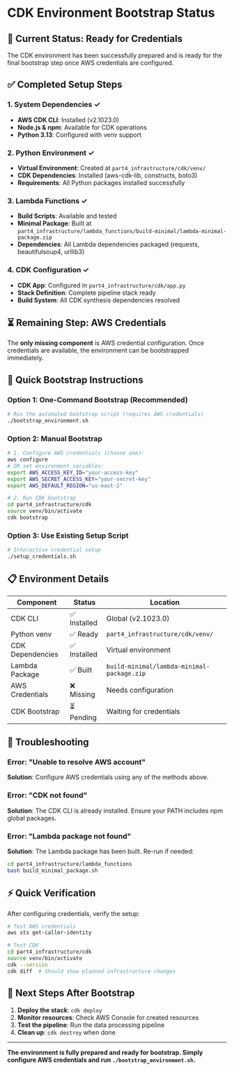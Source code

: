 # CDK Environment Bootstrap Status

## 🎯 Current Status: **Ready for Credentials**

The CDK environment has been successfully prepared and is ready for the final bootstrap step once AWS credentials are configured.

## ✅ Completed Setup Steps

### 1. System Dependencies ✓
- **AWS CDK CLI**: Installed (v2.1023.0)
- **Node.js & npm**: Available for CDK operations
- **Python 3.13**: Configured with venv support

### 2. Python Environment ✓
- **Virtual Environment**: Created at `part4_infrastructure/cdk/venv/`
- **CDK Dependencies**: Installed (aws-cdk-lib, constructs, boto3)
- **Requirements**: All Python packages installed successfully

### 3. Lambda Functions ✓
- **Build Scripts**: Available and tested
- **Minimal Package**: Built at `part4_infrastructure/lambda_functions/build-minimal/lambda-minimal-package.zip`
- **Dependencies**: All Lambda dependencies packaged (requests, beautifulsoup4, urllib3)

### 4. CDK Configuration ✓
- **CDK App**: Configured in `part4_infrastructure/cdk/app.py`
- **Stack Definition**: Complete pipeline stack ready
- **Build System**: All CDK synthesis dependencies resolved

## ⏳ Remaining Step: AWS Credentials

The **only missing component** is AWS credential configuration. Once credentials are available, the environment can be bootstrapped immediately.

## 🚀 Quick Bootstrap Instructions

### Option 1: One-Command Bootstrap (Recommended)
```bash
# Run the automated bootstrap script (requires AWS credentials)
./bootstrap_environment.sh
```

### Option 2: Manual Bootstrap
```bash
# 1. Configure AWS credentials (choose one):
aws configure
# OR set environment variables:
export AWS_ACCESS_KEY_ID="your-access-key"
export AWS_SECRET_ACCESS_KEY="your-secret-key"
export AWS_DEFAULT_REGION="us-east-2"

# 2. Run CDK bootstrap
cd part4_infrastructure/cdk
source venv/bin/activate
cdk bootstrap
```

### Option 3: Use Existing Setup Script
```bash
# Interactive credential setup
./setup_credentials.sh
```

## 📋 Environment Details

| Component | Status | Location |
|-----------|--------|----------|
| CDK CLI | ✅ Installed | Global (v2.1023.0) |
| Python venv | ✅ Ready | `part4_infrastructure/cdk/venv/` |
| CDK Dependencies | ✅ Installed | Virtual environment |
| Lambda Package | ✅ Built | `build-minimal/lambda-minimal-package.zip` |
| AWS Credentials | ❌ Missing | Needs configuration |
| CDK Bootstrap | ⏳ Pending | Waiting for credentials |

## 🔧 Troubleshooting

### Error: "Unable to resolve AWS account"
**Solution**: Configure AWS credentials using any of the methods above.

### Error: "CDK not found"
**Solution**: The CDK CLI is already installed. Ensure your PATH includes npm global packages.

### Error: "Lambda package not found"
**Solution**: The Lambda package has been built. Re-run if needed:
```bash
cd part4_infrastructure/lambda_functions
bash build_minimal_package.sh
```

## ⚡ Quick Verification

After configuring credentials, verify the setup:
```bash
# Test AWS credentials
aws sts get-caller-identity

# Test CDK
cd part4_infrastructure/cdk
source venv/bin/activate
cdk --version
cdk diff  # Should show planned infrastructure changes
```

## 🎉 Next Steps After Bootstrap

1. **Deploy the stack**: `cdk deploy`
2. **Monitor resources**: Check AWS Console for created resources
3. **Test the pipeline**: Run the data processing pipeline
4. **Clean up**: `cdk destroy` when done

---

**The environment is fully prepared and ready for bootstrap. Simply configure AWS credentials and run `./bootstrap_environment.sh`.**